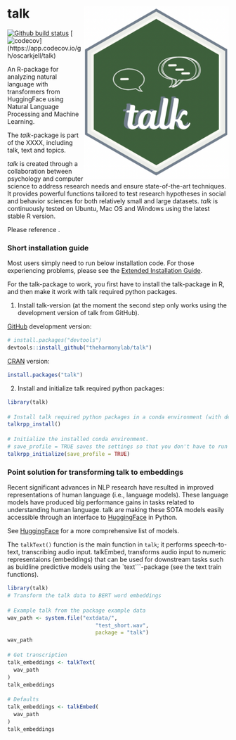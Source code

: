 
<!-- README.md is generated from README.Rmd. Please edit that file -->

# talk <img src="man/figures/logo.png" align="right" alt="" width="330" />

<!-- badges: start -->

[![Github build status](https://github.com/theharmonylab/talk/workflows/R-CMD-check/badge.svg)](https://github.com/theharmonylab/talk/actions)
[![codecov](https://codecov.io/gh/oscarkjell/talk/branch/master/graph/badge.svg?)](https://app.codecov.io/gh/oscarkjell/talk)

<!--

[![CRAN Status](https://www.r-pkg.org/badges/version/text)](https://CRAN.R-project.org/package=text)
[![Github build status](https://github.com/oscarkjell/text/workflows/R-CMD-check/badge.svg)](https://github.com/oscarkjell/text/actions)
[![Project Status: Active – The project has reached a stable, usable state and is being actively developed](https://www.repostatus.org/badges/latest/active.svg)](https://www.repostatus.org/#active)
[![Lifecycle: maturing](https://img.shields.io/badge/lifecycle-maturing-blue.svg)](https://lifecycle.r-lib.org/articles/stages.html#maturing-1)
[![CRAN Downloads](https://cranlogs.r-pkg.org/badges/grand-total/text)](https://CRAN.R-project.org/package=text)
[![codecov](https://codecov.io/gh/oscarkjell/text/branch/master/graph/badge.svg?)](https://app.codecov.io/gh/oscarkjell/text)-->
<!-- badges: end -->

An R-package for analyzing natural language with transformers from
HuggingFace using Natural Language Processing and Machine Learning.

The *talk*-package is part of the XXXX, including talk, text and topics.

*talk* is created through a collaboration between psychology and
computer science to address research needs and ensure state-of-the-art
techniques. It provides powerful functions tailored to test research
hypotheses in social and behavior sciences for both relatively small and
large datasets. *talk* is continuously tested on Ubuntu, Mac OS and
Windows using the latest stable R version.

Please reference .

### Short installation guide

Most users simply need to run below installation code. For those
experiencing problems, please see the [Extended Installation
Guide](https://www.r-talk.org/articles/huggingface_in_r_extended_installation_guide.html).

For the talk-package to work, you first have to install the talk-package
in R, and then make it work with talk required python packages.

1.  Install talk-version (at the moment the second step only works using
    the development version of talk from GitHub).

[GitHub](https://github.com/) development version:

``` r
# install.packages("devtools")
devtools::install_github("theharmonylab/talk")
```

[CRAN](https://CRAN.R-project.org/package=talk) version:

``` r
install.packages("talk")
```

2.  Install and initialize talk required python packages:

``` r
library(talk)

# Install talk required python packages in a conda environment (with defaults).
talkrpp_install()

# Initialize the installed conda environment.
# save_profile = TRUE saves the settings so that you don't have to run talkrpp_initialize() after restarting R. 
talkrpp_initialize(save_profile = TRUE)
```

### Point solution for transforming talk to embeddings

Recent significant advances in NLP research have resulted in improved
representations of human language (i.e., language models). These
language models have produced big performance gains in tasks related to
understanding human language. talk are making these SOTA models easily
accessible through an interface to
[HuggingFace](https://huggingface.co/docs/transformers/index) in Python.

See [HuggingFace](https://huggingface.co/models/) for a more
comprehensive list of models.

The `talkText()` function is the main function in `talk`; it performs
speech-to-text, transcribing audio input. talkEmbed, transforms audio
input to numeric representaions (embeddings) that can be used for
downstream tasks such as buidline predictive models using the
`text```-package (see the text train functions).

``` r
library(talk)
# Transform the talk data to BERT word embeddings

# Example talk from the package example data
wav_path <- system.file("extdata/",
                            "test_short.wav",
                            package = "talk")
wav_path

# Get transcription 
talk_embeddings <- talkText(
  wav_path
)
talk_embeddings

# Defaults
talk_embeddings <- talkEmbed(
  wav_path
)
talk_embeddings
```
